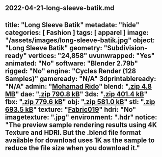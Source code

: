 2022-04-21-long-sleeve-batik.md
---
title:  "Long Sleeve Batik"
metadate: "hide"
categories: [ Fashion ]
tags: [ apparel ]
image: "/assets/images/long-sleeve-batik.jpg"
object: "Long Sleeve Batik"
geometry: "Subdivision-ready"
vertices: "24,858"
uvunwrapped: "Yes"
animated: "No"
software: "Blender 2.79b"
rigged: "No"
engine: "Cycles Render (128 Samples)"
gameready: "N/A"
3dprintableready: "N/A"
admin: "<a href='/about'>Mohamad Rido</a>"
blend: "<a title='Object' href='' onclick='long_sleeve_batik_blend()' >.zip 4.8 MB</a>"
dae: "<a title='Object' href='' onclick='long_sleeve_batik_dae()' >.zip 790.8 kB</a>"
3ds: "<a title='Object' href='' onclick='long_sleeve_batik_3ds()' >.zip 401.4 kB</a>"
fbx: "<a title='Object' href='' onclick='long_sleeve_batik_fbx()' >.zip 779.6 kB</a>"
obj: "<a title='Object' href='' onclick='long_sleeve_batik_obj()' >.zip 581.0 kB</a>"
stl: "<a title='Object' href='' onclick='long_sleeve_batik_stl()' >.zip 693.5 kB</a>"
texture: "<a title='Texture' href='' onclick='fabric019_texture()' >Fabric019</a>"
hdri: "No"
imagetexture: ".jpg"
environment: ".hdr"
notice: "The preview sample rendering results using 4K Texture and HDRI. But the .blend file format available for download uses 1K as the sample to reduce the file size when you download it."
---
